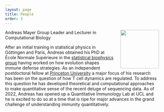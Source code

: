 ```yaml
---
layout: page
title: People
order: 3
---
```


<img style="width:9em;margin-left:1em;margin-top:1em,border-radius:5px" src="../images/andreasmayer.jpg" align="right">
Andreas Mayer  
Group Leader and Lecturer in Computational Biology  
<a href="https://scholar.google.com/citations?user=BKGAixAAAAAJ"><i class="ai ai-google-scholar"></i></a> &nbsp;
<a href="http://orcid.org/0000-0002-6643-7622"><i class="ai ai-orcid"></i></a> &nbsp;
<a href="https://github.com/andim"><i class="fa fa-github"></i></a> &nbsp;
<a href="https://twitter.com/andimscience"><i class="fa fa-twitter"></i></a> &nbsp;  

After an initial training in statistical physics in Göttingen and Paris, Andreas obtained his PhD at École Normale Supérieure in the [statistical biophysics group](https://sites.google.com/view/statbiophysens) having worked on how evolution shapes immune defense strategies. As an independent postdoctoral fellow at [Princeton University](https://lsi.princeton.edu/)  a major focus of his research has been on the question of how T cell dynamics are regulated. To address this question he has developed theoretical and computational approaches to make quantitative sense of the recent deluge of sequencing data. As of 2022, Andreas has opened up a Quantitative Immunology Lab at UCL and he is excited to do so at a time that is ripe for major advances in the grand challenge of understanding immunity quantitatively.  


